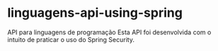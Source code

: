 # linguagens-api-using-spring
 API para linguagens de programação
 Esta API foi desenvolvida com o intuito de praticar o uso do Spring Security.
